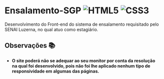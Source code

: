 # Ensalamento-SGP ![HTML5](https://img.shields.io/badge/HTML5-E34F26?style=for-the-badge&logo=html5&logoColor=white) ![CSS3](https://img.shields.io/badge/CSS3-1572B6?style=for-the-badge&logo=css3&logoColor=white)

Desenvolvimento do Front-end do sistema de ensalamento requisitado pelo SENAI Luzerna, no qual atuo como estagiário.

## Observações 📚

 - #### O site poderá não se adequar ao seu monitor por conta da resolução na qual foi desenvolvido, pois não foi lhe aplicado nenhum tipo de responsividade em algumas das páginas.
